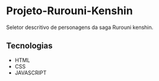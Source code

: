 # Projeto-Rurouni-Kenshin
 Seletor descritivo de personagens da saga Rurouni kenshin.
<h2>Tecnologias</h2>
 <ul>
  <li>HTML</li>
  <li>CSS</li>
  <li>JAVASCRIPT</li>
 </ul>
 
 
 
